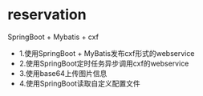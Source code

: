 # reservation
SpringBoot + Mybatis + cxf <br>
* 1.使用SpringBoot + MyBatis发布cxf形式的webservice<br>
* 2.使用SpringBoot定时任务异步调用cxf的webservice<br>
* 3.使用base64上传图片信息
* 4.使用SpringBoot读取自定义配置文件
